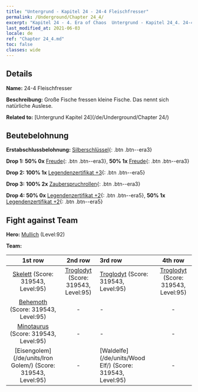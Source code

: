 ```yaml
---
title: "Untergrund - Kapitel 24 - 24-4 Fleischfresser"
permalink: /Underground/Chapter 24_4/
excerpt: "Kapitel 24 - 4. Era of Chaos  Untergrund - Kapitel 24_4. 24-4 Fleischfresser"
last_modified_at: 2021-06-03
locale: de
ref: "Chapter 24_4.md"
toc: false
classes: wide
---
```


## Details

 **Name:** 24-4 Fleischfresser

 **Beschreibung:** Große Fische fressen kleine Fische. Das nennt sich natürliche Auslese.

 **Related to:** [Untergrund Kapitel 24](/de/Underground/Chapter 24/)

## Beutebelohnung

 **Erstabschlussbelohnung:** [Silberschlüssel](/ItemsDE/con_693/){: .btn .btn--era3}

 **Drop 1:** **50% 0x** [Freude](/ItemsDE/her_424/){: .btn .btn--era3}, **50% 1x** [Freude](/ItemsDE/her_424/){: .btn .btn--era3}

 **Drop 2:** **100% 1x** [Legendenzertifikat +3](/ItemsDE/mat_88/){: .btn .btn--era5}

 **Drop 3:** **100% 2x** [Zauberspruchrollen](/ItemsDE/con_694/){: .btn .btn--era3}

 **Drop 4:** **50% 0x** [Legendenzertifikat +2](/ItemsDE/mat_81/){: .btn .btn--era5}, **50% 1x** [Legendenzertifikat +2](/ItemsDE/mat_81/){: .btn .btn--era5}


## Fight against Team
 **Hero:** [Mullich](/de/heroes/Mullich/) (Level:92)

 **Team:**


  | 1st row | 2nd row | 3rd row | 4th row |
  |:----:|:----:|:----|:----:|
  | [Skelett](/de/units/Skeleton/) (Score: 319543, Level:95)  | [Troglodyt](/de/units/Troglodyte/) (Score: 319543, Level:95)  | [Troglodyt](/de/units/Troglodyte/) (Score: 319543, Level:95)  | [Troglodyt](/de/units/Troglodyte/) (Score: 319543, Level:95)  |
  | [Behemoth](/de/units/Behemoth/) (Score: 319543, Level:95)  | - | - | - |
  | [Minotaurus](/de/units/Minotaur/) (Score: 319543, Level:95)  | - | - | - |
  | [Eisengolem](/de/units/Iron Golem/) (Score: 319543, Level:95)  | - | [Waldelfe](/de/units/Wood Elf/) (Score: 319543, Level:95)  | - |


